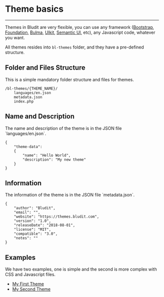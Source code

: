 # Theme basics
<!-- Position: 1 -->
---
Themes in Bludit are very flexible, you can use any framework ([Bootstrap](http://getbootstrap.com/), [Foundation](https://foundation.zurb.com/), [Bulma](https://bulma.io), [UIkit](https://getuikit.com/), [Semantic UI](https://semantic-ui.com), etc), any Javascript code, whatever you want.

All themes resides into `bl-themes` folder, and they have a pre-defined structure.

<h2 id="structure">Folder and Files Structure</h2>
This is a simple mandatory folder structure and files for themes.

```
/bl-themes/{THEME_NAME}/
	languages/en.json
	metadata.json
	index.php
```

<h2 id="name-description">Name and Description</h2>
The name and description of the theme is in the JSON file `languages/en.json`.

```
{
	"theme-data":
	{
		"name": "Hello World",
		"description": "My new theme"
	}
}
```

<h2 id="information">Information</h2>
The information of the theme is in the JSON file `metadata.json`.

```
{
	"author": "Bludit",
	"email": "",
	"website": "https://themes.bludit.com",
	"version": "1.0",
	"releaseDate": "2018-08-01",
	"license": "MIT",
	"compatible": "3.0",
	"notes": ""
}
```

<h2 id="examples">Examples</h2>
We have two examples, one is simple and the second is more complex with CSS and Javascript files.

- [My First Theme](https://docs.bludit.com/en/themes/example-my-first-theme)
- [My Second Theme](https://docs.bludit.com/en/themes/example-my-second-theme)
